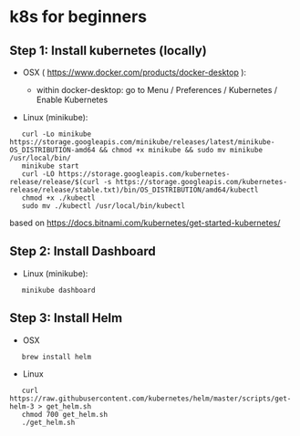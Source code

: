 # k8s for beginners

## Step 1: Install kubernetes (locally)

* OSX ( https://www.docker.com/products/docker-desktop ):
  * within docker-desktop: go to Menu / Preferences / Kubernetes / Enable Kubernetes

* Linux (minikube):
```
   curl -Lo minikube https://storage.googleapis.com/minikube/releases/latest/minikube-OS_DISTRIBUTION-amd64 && chmod +x minikube && sudo mv minikube /usr/local/bin/
   minikube start
   curl -LO https://storage.googleapis.com/kubernetes-release/release/$(curl -s https://storage.googleapis.com/kubernetes-release/release/stable.txt)/bin/OS_DISTRIBUTION/amd64/kubectl
   chmod +x ./kubectl
   sudo mv ./kubectl /usr/local/bin/kubectl
```

based on https://docs.bitnami.com/kubernetes/get-started-kubernetes/

## Step 2: Install Dashboard

* Linux (minikube):
  
```
   minikube dashboard
```


## Step 3: Install Helm

* OSX
```
   brew install helm
```

* Linux
```
   curl https://raw.githubusercontent.com/kubernetes/helm/master/scripts/get-helm-3 > get_helm.sh
   chmod 700 get_helm.sh
   ./get_helm.sh
```


